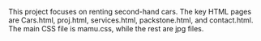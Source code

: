 
This project focuses on renting second-hand cars. The key HTML pages are Cars.html, proj.html, services.html, packstone.html, and contact.html. The main CSS file is mamu.css, while the rest are jpg files.
